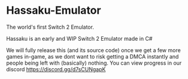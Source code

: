 # Hassaku-Emulator
The world's first Switch 2 Emulator.

Hassaku is an early and WIP Switch 2 Emulator made in C#

We will fully release this (and its source code) once we get a few more games in-game, as we dont want to risk getting a DMCA instantly and people being left with (basically) nothing. You can view progress in our discord https://discord.gg/d7sCUNgapK
